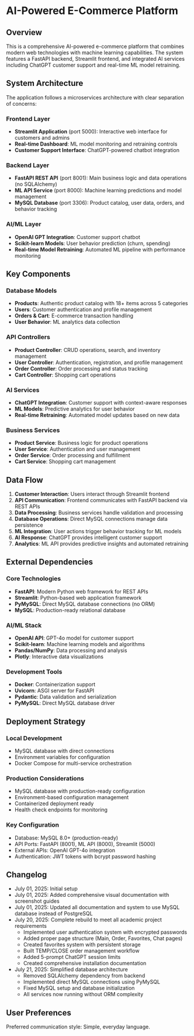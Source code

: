 # AI-Powered E-Commerce Platform

## Overview

This is a comprehensive AI-powered e-commerce platform that combines modern web technologies with machine learning capabilities. The system features a FastAPI backend, Streamlit frontend, and integrated AI services including ChatGPT customer support and real-time ML model retraining.

## System Architecture

The application follows a microservices architecture with clear separation of concerns:

### Frontend Layer
- **Streamlit Application** (port 5000): Interactive web interface for customers and admins
- **Real-time Dashboard**: ML model monitoring and retraining controls
- **Customer Support Interface**: ChatGPT-powered chatbot integration

### Backend Layer
- **FastAPI REST API** (port 8001): Main business logic and data operations (no SQLAlchemy)
- **ML API Service** (port 8000): Machine learning predictions and model management
- **MySQL Database** (port 3306): Product catalog, user data, orders, and behavior tracking

### AI/ML Layer
- **OpenAI GPT Integration**: Customer support chatbot
- **Scikit-learn Models**: User behavior prediction (churn, spending)
- **Real-time Model Retraining**: Automated ML pipeline with performance monitoring

## Key Components

### Database Models
- **Products**: Authentic product catalog with 18+ items across 5 categories
- **Users**: Customer authentication and profile management
- **Orders & Cart**: E-commerce transaction handling
- **User Behavior**: ML analytics data collection

### API Controllers
- **Product Controller**: CRUD operations, search, and inventory management
- **User Controller**: Authentication, registration, and profile management
- **Order Controller**: Order processing and status tracking
- **Cart Controller**: Shopping cart operations

### AI Services
- **ChatGPT Integration**: Customer support with context-aware responses
- **ML Models**: Predictive analytics for user behavior
- **Real-time Retraining**: Automated model updates based on new data

### Business Services
- **Product Service**: Business logic for product operations
- **User Service**: Authentication and user management
- **Order Service**: Order processing and fulfillment
- **Cart Service**: Shopping cart management

## Data Flow

1. **Customer Interaction**: Users interact through Streamlit frontend
2. **API Communication**: Frontend communicates with FastAPI backend via REST APIs
3. **Data Processing**: Business services handle validation and processing
4. **Database Operations**: Direct MySQL connections manage data persistence
5. **ML Integration**: User actions trigger behavior tracking for ML models
6. **AI Response**: ChatGPT provides intelligent customer support
7. **Analytics**: ML API provides predictive insights and automated retraining

## External Dependencies

### Core Technologies
- **FastAPI**: Modern Python web framework for REST APIs
- **Streamlit**: Python-based web application framework
- **PyMySQL**: Direct MySQL database connections (no ORM)
- **MySQL**: Production-ready relational database

### AI/ML Stack
- **OpenAI API**: GPT-4o model for customer support
- **Scikit-learn**: Machine learning models and algorithms
- **Pandas/NumPy**: Data processing and analysis
- **Plotly**: Interactive data visualizations

### Development Tools
- **Docker**: Containerization support
- **Uvicorn**: ASGI server for FastAPI
- **Pydantic**: Data validation and serialization
- **PyMySQL**: Direct MySQL database driver

## Deployment Strategy

### Local Development
- MySQL database with direct connections
- Environment variables for configuration
- Docker Compose for multi-service orchestration

### Production Considerations
- MySQL database with production-ready configuration
- Environment-based configuration management
- Containerized deployment ready
- Health check endpoints for monitoring

### Key Configuration
- Database: MySQL 8.0+ (production-ready)
- API Ports: FastAPI (8001), ML API (8000), Streamlit (5000)
- External APIs: OpenAI GPT-4o integration
- Authentication: JWT tokens with bcrypt password hashing

## Changelog

- July 01, 2025: Initial setup
- July 01, 2025: Added comprehensive visual documentation with screenshot guides
- July 01, 2025: Updated all documentation and system to use MySQL database instead of PostgreSQL
- July 20, 2025: Complete rebuild to meet all academic project requirements
  - Implemented user authentication system with encrypted passwords
  - Added proper page structure (Main, Order, Favorites, Chat pages)
  - Created favorites system with persistent storage
  - Built TEMP/CLOSE order management workflow
  - Added 5-prompt ChatGPT session limits
  - Created comprehensive installation documentation
- July 21, 2025: Simplified database architecture
  - Removed SQLAlchemy dependency from backend
  - Implemented direct MySQL connections using PyMySQL
  - Fixed MySQL setup and database initialization
  - All services now running without ORM complexity

## User Preferences

Preferred communication style: Simple, everyday language.